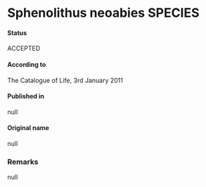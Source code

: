Sphenolithus neoabies SPECIES
=======

#### Status
ACCEPTED

#### According to
The Catalogue of Life, 3rd January 2011

#### Published in
null

#### Original name
null

### Remarks
null